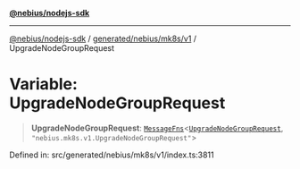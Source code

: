 [**@nebius/nodejs-sdk**](../../../../../README.md)

---

[@nebius/nodejs-sdk](../../../../../README.md) / [generated/nebius/mk8s/v1](../README.md) / UpgradeNodeGroupRequest

# Variable: UpgradeNodeGroupRequest

> **UpgradeNodeGroupRequest**: [`MessageFns`](../../../../../runtime/protos/core/interfaces/MessageFns.md)\<[`UpgradeNodeGroupRequest`](../interfaces/UpgradeNodeGroupRequest.md), `"nebius.mk8s.v1.UpgradeNodeGroupRequest"`\>

Defined in: src/generated/nebius/mk8s/v1/index.ts:3811
